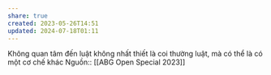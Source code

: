 ```yaml
---
share: true
created: 2023-05-26T14:51
updated: 2024-07-18T01:11
---
```

Không quan tâm đến luật không nhất thiết là coi thường luật, mà có thể là có một cơ chế khác
Nguồn:: [[ABG Open Special 2023]]

